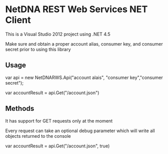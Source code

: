 # NetDNA REST Web Services NET Client

This is a Visual Studio 2012 project using .NET 4.5 

Make sure and obtain a proper account alias, consumer key, and consumer secret prior to using this library

## Usage

var api = new NetDNARWS.Api("account alais", "consumer key","consumer secret");

var accountResult = api.Get("/account.json")

## Methods
It has support for GET requests only at the moment

Every request can take an optional debug parameter which will write all objects returned to the console

var accountResult = api.Get("/account.json", true)